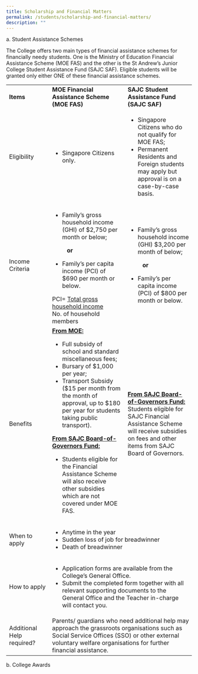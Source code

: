```yaml
---
title: Scholarship and Financial Matters
permalink: /students/scholarship-and-financial-matters/
description: ""
---
```

<p>a. Student Assistance Schemes</p>
<p>The College offers two main types of financial assistance schemes for financially needy students. One is the Ministry of Education Financial Assistance Scheme (MOE FAS) and the other is the St Andrew&rsquo;s Junior College Student Assistance Fund (SAJC SAF). Eligible students will be granted only either ONE of these financial assistance schemes.</p>
<table>
<tbody>
<tr>
<td width="132"><strong>Items</strong></td>
<td width="256"><strong>MOE Financial Assistance Scheme (MOE FAS)</strong></td>
<td width="236"><strong>SAJC Student Assistance Fund (SAJC SAF)</strong></td>
</tr>
<tr>
<td width="132">Eligibility</td>
<td width="256">
<ul>
<li>Singapore Citizens only.</li>
</ul>
</td>
<td width="236">
<div>
<ul>
<li>Singapore Citizens who do not qualify for MOE FAS;</li>
<li>Permanent Residents and Foreign students may apply but approval is on a case-by-case basis.</li>
</ul>
</div>
</td>
</tr>
<tr>
<td width="132">Income Criteria</td>
<td width="256">
<div>
<ul>
<li>Family&rsquo;s gross household income (GHI) of $2,750 per month or below;</li>
</ul>
</div>
<div style="padding-left: 40px;"><strong>or</strong></div>
<div>
<ul>
<li>Family&rsquo;s per capita income (PCI) of $690 per month or below.</li>
</ul>
</div>
<div>PCI=&nbsp;<u>Total gross household income</u></div>
<div>No. of household members</div>
</td>
<td width="236">
<div>
<ul>
<li>Family&rsquo;s gross household income (GHI) $3,200 per month of below;</li>
</ul>
</div>
<div style="padding-left: 40px;"><strong>or</strong></div>
<div>
<ul>
<li>Family&rsquo;s per capita income (PCI) of $800 per month or below.</li>
</ul>
</div>
</td>
</tr>
<tr>
<td width="132">Benefits</td>
<td width="256">
<div><strong><u>From MOE:</u></strong></div>
<div>
<ul>
<li>Full subsidy of school and standard miscellaneous fees;</li>
<li>Bursary of $1,000 per year;</li>
<li>Transport Subsidy ($15 per month from the month of approval, up to $180 per year for students taking public transport).</li>
</ul>
</div>
<div><strong><u>From SAJC Board-of-Governors Fund:</u></strong></div>
<div>
<ul>
<li>Students eligible for the Financial Assistance Scheme will also receive other subsidies which are not covered under MOE FAS.</li>
</ul>
</div>
</td>
<td width="236">
<div><strong><u>From SAJC Board-of-Governors Fund:</u></strong></div>
<div>Students eligible for SAJC Financial Assistance Scheme will receive subsidies on fees and other items from SAJC Board of Governors.</div>
</td>
</tr>
<tr>
<td width="132">When to apply</td>
<td colspan="2" width="492">
<div>
<ul>
<li>Anytime in the year</li>
<li>Sudden loss of job for breadwinner</li>
<li>Death of breadwinner</li>
</ul>
</div>
</td>
</tr>
<tr>
<td width="132">How to apply</td>
<td colspan="2" width="492">
<div>
<ul>
<li>Application forms are available from the College&rsquo;s General Office.</li>
<li>Submit the completed form together with all relevant supporting documents to the General Office and the Teacher in-charge will contact you.</li>
</ul>
</div>
</td>
</tr>
<tr>
<td width="132">Additional Help required?</td>
<td colspan="2" width="492">Parents/ guardians who need additional help may approach the grassroots organisations such as Social Service Offices (SSO) or other external voluntary welfare organisations for further financial assistance.</td>
</tr>
</tbody>
</table>
<p>b. College Awards</p>